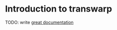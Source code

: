 # Introduction to transwarp

TODO: write [great documentation](http://jacobian.org/writing/what-to-write/)
